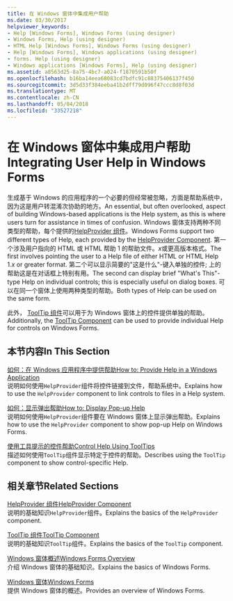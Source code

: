 ```yaml
---
title: 在 Windows 窗体中集成用户帮助
ms.date: 03/30/2017
helpviewer_keywords:
- Help [Windows Forms], Windows Forms (using designer)
- Windows Forms, Help (using designer)
- HTML Help [Windows Forms], Windows Forms (using designer)
- Help [Windows Forms], Windows applications (using designer)
- forms. Help (using designer)
- Windows applications [Windows Forms], Help (using designer)
ms.assetid: a8563d25-8a75-4bc7-a024-f1870591b50f
ms.openlocfilehash: b16ba14eea68083cd7bdfc91c88375406137f450
ms.sourcegitcommit: 3d5d33f384eeba41b2dff79d096f47ccc8d8f03d
ms.translationtype: MT
ms.contentlocale: zh-CN
ms.lasthandoff: 05/04/2018
ms.locfileid: "33527218"
---
```

# <a name="integrating-user-help-in-windows-forms"></a><span data-ttu-id="cac28-102">在 Windows 窗体中集成用户帮助</span><span class="sxs-lookup"><span data-stu-id="cac28-102">Integrating User Help in Windows Forms</span></span>
<span data-ttu-id="cac28-103">生成基于 Windows 的应用程序的一个必要的但经常被忽略，方面是帮助系统中，因为这是用户转混淆次协助的地方。</span><span class="sxs-lookup"><span data-stu-id="cac28-103">An essential, but often overlooked, aspect of building Windows-based applications is the Help system, as this is where users turn for assistance in times of confusion.</span></span> <span data-ttu-id="cac28-104">Windows 窗体支持两种不同类型的帮助，每个提供的[HelpProvider 组件](../../../../docs/framework/winforms/controls/helpprovider-component-windows-forms.md)。</span><span class="sxs-lookup"><span data-stu-id="cac28-104">Windows Forms support two different types of Help, each provided by the [HelpProvider Component](../../../../docs/framework/winforms/controls/helpprovider-component-windows-forms.md).</span></span> <span data-ttu-id="cac28-105">第一个涉及用户指向的 HTML 或 HTML 帮助 1 的帮助文件。*x*或更高版本格式。</span><span class="sxs-lookup"><span data-stu-id="cac28-105">The first involves pointing the user to a Help file of either HTML or HTML Help 1.*x* or greater format.</span></span> <span data-ttu-id="cac28-106">第二个可以显示简要的"这是什么"-键入单独的控件; 上的帮助这是在对话框上特别有用。</span><span class="sxs-lookup"><span data-stu-id="cac28-106">The second can display brief "What's This"-type Help on individual controls; this is especially useful on dialog boxes.</span></span> <span data-ttu-id="cac28-107">可以在同一个窗体上使用两种类型的帮助。</span><span class="sxs-lookup"><span data-stu-id="cac28-107">Both types of Help can be used on the same form.</span></span>  
  
 <span data-ttu-id="cac28-108">此外， [ToolTip 组件](../../../../docs/framework/winforms/controls/tooltip-component-windows-forms.md)可以用于为 Windows 窗体上的控件提供单独的帮助。</span><span class="sxs-lookup"><span data-stu-id="cac28-108">Additionally, the [ToolTip Component](../../../../docs/framework/winforms/controls/tooltip-component-windows-forms.md) can be used to provide individual Help for controls on Windows Forms.</span></span>  
  
## <a name="in-this-section"></a><span data-ttu-id="cac28-109">本节内容</span><span class="sxs-lookup"><span data-stu-id="cac28-109">In This Section</span></span>  
 [<span data-ttu-id="cac28-110">如何：在 Windows 应用程序中提供帮助</span><span class="sxs-lookup"><span data-stu-id="cac28-110">How to: Provide Help in a Windows Application</span></span>](../../../../docs/framework/winforms/advanced/how-to-provide-help-in-a-windows-application.md)  
 <span data-ttu-id="cac28-111">说明如何使用`HelpProvider`组件将控件链接到文件，帮助系统中。</span><span class="sxs-lookup"><span data-stu-id="cac28-111">Explains how to use the `HelpProvider` component to link controls to files in a Help system.</span></span>  
  
 [<span data-ttu-id="cac28-112">如何：显示弹出帮助</span><span class="sxs-lookup"><span data-stu-id="cac28-112">How to: Display Pop-up Help</span></span>](../../../../docs/framework/winforms/advanced/how-to-display-pop-up-help.md)  
 <span data-ttu-id="cac28-113">说明如何使用`HelpProvider`组件要在 Windows 窗体上显示弹出帮助。</span><span class="sxs-lookup"><span data-stu-id="cac28-113">Explains how to use the `HelpProvider` component to show pop-up Help on Windows Forms.</span></span>  
  
 [<span data-ttu-id="cac28-114">使用工具提示的控件帮助</span><span class="sxs-lookup"><span data-stu-id="cac28-114">Control Help Using ToolTips</span></span>](../../../../docs/framework/winforms/advanced/control-help-using-tooltips.md)  
 <span data-ttu-id="cac28-115">描述如何使用`ToolTip`组件显示特定于控件的帮助。</span><span class="sxs-lookup"><span data-stu-id="cac28-115">Describes using the `ToolTip` component to show control-specific Help.</span></span>  
  
## <a name="related-sections"></a><span data-ttu-id="cac28-116">相关章节</span><span class="sxs-lookup"><span data-stu-id="cac28-116">Related Sections</span></span>  
 [<span data-ttu-id="cac28-117">HelpProvider 组件</span><span class="sxs-lookup"><span data-stu-id="cac28-117">HelpProvider Component</span></span>](../../../../docs/framework/winforms/controls/helpprovider-component-windows-forms.md)  
 <span data-ttu-id="cac28-118">说明的基础知识`HelpProvider`组件。</span><span class="sxs-lookup"><span data-stu-id="cac28-118">Explains the basics of the `HelpProvider` component.</span></span>  
  
 [<span data-ttu-id="cac28-119">ToolTip 组件</span><span class="sxs-lookup"><span data-stu-id="cac28-119">ToolTip Component</span></span>](../../../../docs/framework/winforms/controls/tooltip-component-windows-forms.md)  
 <span data-ttu-id="cac28-120">说明的基础知识`ToolTip`组件。</span><span class="sxs-lookup"><span data-stu-id="cac28-120">Explains the basics of the `ToolTip` component.</span></span>  
  
 [<span data-ttu-id="cac28-121">Windows 窗体概述</span><span class="sxs-lookup"><span data-stu-id="cac28-121">Windows Forms Overview</span></span>](../../../../docs/framework/winforms/windows-forms-overview.md)  
 <span data-ttu-id="cac28-122">介绍 Windows 窗体的基础知识。</span><span class="sxs-lookup"><span data-stu-id="cac28-122">Explains the basics of Windows Forms.</span></span>  
  
 [<span data-ttu-id="cac28-123">Windows 窗体</span><span class="sxs-lookup"><span data-stu-id="cac28-123">Windows Forms</span></span>](../../../../docs/framework/winforms/index.md)  
 <span data-ttu-id="cac28-124">提供 Windows 窗体的概述。</span><span class="sxs-lookup"><span data-stu-id="cac28-124">Provides an overview of Windows Forms.</span></span>
